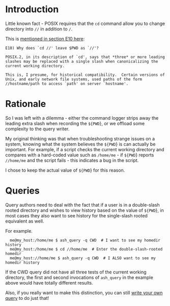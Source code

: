 # Introduction #

Little known fact - POSIX requires that the `cd` command allow you to change directory into `//` in addition to `/`.

This is [mentioned in section E10 here](http://www.faqs.org/faqs/unix-faq/shell/bash/):
```
E10) Why does `cd //' leave $PWD as `//'?

POSIX.2, in its description of `cd', says that *three* or more leading
slashes may be replaced with a single slash when canonicalizing the
current working directory.

This is, I presume, for historical compatibility.  Certain versions of
Unix, and early network file systems, used paths of the form
//hostname/path to access `path' on server `hostname'.
```

# Rationale #
So I was left with a dilemma - either the command logger strips away the leading extra slash when recording the `${PWD`}, or we offload some complexity to the query writer.

My original thinking was that when troubleshooting strange issues on a system, knowing what the system believes the `${PWD`} is can actually be important.  For example, if a script checks the current working directory and compares with a hard-coded value such as `/home/me` - if `${PWD`} reports `//home/me` and the script fails - this indicates a bug in the script.

I chose to keep the actual value of `${PWD`} for this reason.

# Queries #
Query authors need to deal with the fact that if a user is in a double-slash rooted directory and wishes to view history based on the value of `${PWD`}, in most cases they also want to see history for the single-slash rooted equivalent as well.

For example.
```
  me@my_host:/home/me $ ash_query -q CWD  # I want to see my homedir history
  me@my_host:/home/me $ cd //home/me  # Enter the double-slash-rooted homedir
  me@my_host://home/me $ ash_query -q CWD  # I ALSO want to see my homedir history
```

If the CWD query did not have all three tests of the current working directory, the first and second invocations of `ash_query` in the example above would have totally different results.

Also, if you really want to make this distinction, you can still [write your own query](HOWTO_Explore.md) to do just that!